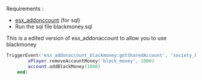 Requirements :
- <a href="https://github.com/esx-framework/esx-legacy/tree/main/%5Besx_addons%5D/esx_addonaccount">esx_addonccount</a> (for sql)
- Run the sql file blackmoney.sql

This is a edited version of esx_addonaccount to allow you to use blackmoney

```lua
TriggerEvent('esx_addonaccount_blackmoney:getSharedAccount', 'society_ballas', function(account)
		xPlayer.removeAccountMoney('black_money', 1000)
		account.addBlackMoney(1000)
	end)
